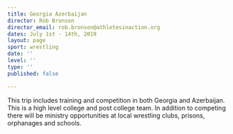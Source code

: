 ```yaml
---
title: Georgia Azerbaijan
director: Rob Bronson
director_email: rob.bronson@athletesinaction.org
dates: July 1st - 14th, 2019
layout: page
sport: wrestling
date: ''
level: ''
type: ''
published: false

---
```

This trip includes training and competition in both Georgia and Azerbaijan. This is a high level college and post college team. In addition to competing there will be ministry opportunities at local wrestling clubs, prisons, orphanages and schools.